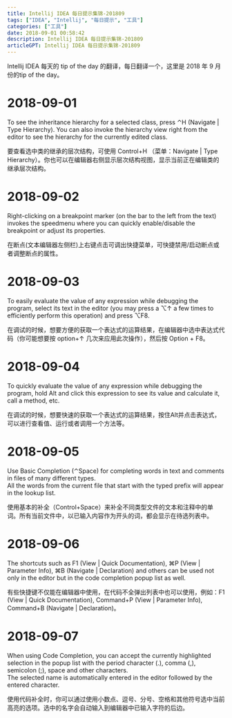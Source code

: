 ```yaml
---
title: Intellij IDEA 每日提示集锦-201809
tags: ["IDEA", "Intellij", "每日提示", "工具"]
categories: ["工具"]
date: 2018-09-01 00:58:42
description: Intellij IDEA 每日提示集锦-201809
articleGPT: Intellij IDEA 每日提示集锦-201809
---
```


Intellij IDEA 每天的 tip of the day 的翻译，每日翻译一个，这里是 2018 年 9 月份的tip of the day。  

# 2018-09-01

To see the inheritance hierarchy for a selected class, press ⌃H (Navigate | Type Hierarchy). You can also invoke the hierarchy view right from the editor to see the hierarchy for the currently edited class.

要查看选中类的继承的层次结构，可使用 Control+H （菜单：Navigate | Type Hierarchy）。你也可以在编辑器右侧显示层次结构视图，显示当前正在编辑类的继承层次结构。

# 2018-09-02

Right-clicking on a breakpoint marker (on the bar to the left from the text)
invokes the speedmenu where you can quickly enable/disable the breakpoint or
adjust its properties.

在断点(文本编辑器左侧栏)上右键点击可调出快捷菜单，可快捷禁用/启动断点或者调整断点的属性。

# 2018-09-03

To easily evaluate the value of any expression while debugging the program,
select its text in the editor (you may press a ⌥↑ a few times to efficiently
perform this operation) and press ⌥F8.

在调试的时候，想要方便的获取一个表达式的运算结果，在编辑器中选中表达式代码（你可能想要按 option+↑ 几次来应用此次操作），然后按 Option +
F8。

# 2018-09-04

To quickly evaluate the value of any expression while debugging the program,
hold Alt and click this expression to see its value and calculate it, call a
method, etc.

在调试的时候，想要快速的获取一个表达式的运算结果，按住Alt并点击表达式，可以进行查看值、运行或者调用一个方法等。

# 2018-09-05

Use Basic Completion (⌃Space) for completing words in text and comments in
files of many different types.  
All the words from the current file that start with the typed prefix will
appear in the lookup list.

使用基本的补全（Control+Space）来补全不同类型文件的文本和注释中的单词。所有当前文件中，以已输入内容作为开头的词，都会显示在待选列表中。

# 2018-09-06

The shortcuts such as F1 (View | Quick Documentation), ⌘P (View | Parameter Info), ⌘B (Navigate | Declaration) and others can be used not only in the editor but in the code completion popup list as well.

有些快捷键不仅能在编辑器中使用，在代码不全弹出列表中也可以使用，例如：F1 (View | Quick Documentation), Command+P (View | Parameter Info), Command+B (Navigate | Declaration)。

# 2018-09-07

When using Code Completion, you can accept the currently highlighted selection
in the popup list with the period character (.), comma (,), semicolon (;\),
space and other characters.  
The selected name is automatically entered in the editor followed by the
entered character.

使用代码补全时，你可以通过使用小数点、逗号、分号、空格和其他符号选中当前高亮的选项。选中的名字会自动输入到编辑器中已输入字符的后边。

